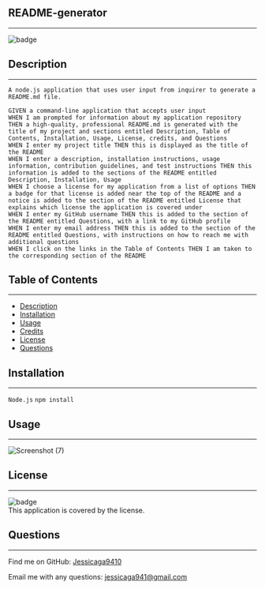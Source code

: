 
  ## README-generator
----------
![badge](https://img.shields.io/badge/license-MIT-ff69b4)

## Description
-------
```A node.js application that uses user input from inquirer to generate a README.md file.```
```
GIVEN a command-line application that accepts user input
WHEN I am prompted for information about my application repository 
THEN a high-quality, professional README.md is generated with the title of my project and sections entitled Description, Table of Contents, Installation, Usage, License, credits, and Questions 
WHEN I enter my project title THEN this is displayed as the title of the README 
WHEN I enter a description, installation instructions, usage information, contribution guidelines, and test instructions THEN this information is added to the sections of the README entitled Description, Installation, Usage 
WHEN I choose a license for my application from a list of options THEN a badge for that license is added near the top of the README and a notice is added to the section of the README entitled License that explains which license the application is covered under 
WHEN I enter my GitHub username THEN this is added to the section of the README entitled Questions, with a link to my GitHub profile 
WHEN I enter my email address THEN this is added to the section of the README entitled Questions, with instructions on how to reach me with additional questions 
WHEN I click on the links in the Table of Contents THEN I am taken to the corresponding section of the README
```
 
## Table of Contents
-------
- [Description](#description)
- [Installation](#installation)
- [Usage](#usage)
- [Credits](#credits)
- [License](#license)
- [Questions](#questions)



## Installation
-----
``Node.js`` ``npm install``
 
## Usage
------
 ![Screenshot (7)](https://user-images.githubusercontent.com/87554644/137416293-40f7e3d8-1da0-4cb5-807d-71cf8db8ea81.png)

## License
----
![badge](https://img.shields.io/badge/license--ff69b4)
<br />
This application is covered by the  license. 

## Questions
-----
 Find me on GitHub:  [Jessicaga9410](https://github.com/Jessicaga9410)

Email me with any questions: jessicaga941@gmail.com  
